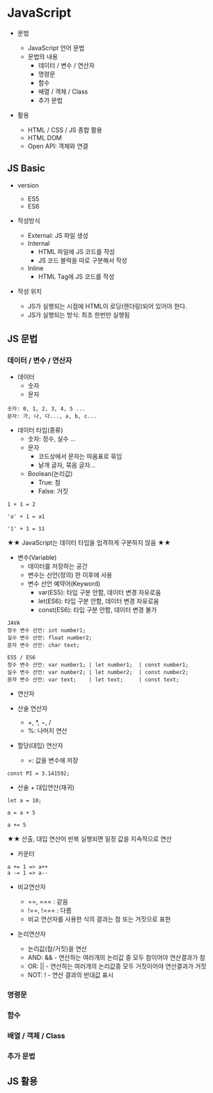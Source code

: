 # JavaScript
- 문법
    - JavaScript 언어 문법
    - 문법의 내용
        - 데이터 / 변수 / 연산자
        - 명령문
        - 함수
        - 배열 / 객체 / Class
        - 추가 문법

- 활용
    - HTML / CSS / JS 종합 활용
    - HTML DOM
    - Open API: 객체와 연결

## JS Basic
- version
    - ES5
    - ES6

- 작성방식
    - External: JS 파일 생성
    - Internal
        - HTML 파일에 JS 코드를 작성
        - JS 코드 블럭을 따로 구분해서 작성
    - Inline
        - HTML Tag에 JS 코드를 작성
- 작성 위치
    - JS가 실행되는 시점에 HTML이 로딩(렌더링)되어 있어야 한다.
    - JS가 실행되는 방식: 최초 한번만 실행됨

## JS 문법

### 데이터 / 변수 / 연산자
- 데이터
    - 숫자
    - 문자
```
숫자: 0, 1, 2, 3, 4, 5 ...
문자: 가, 나, 다..., a, b, c...
```
- 데이터 타입(종류)
    - 숫자: 정수, 실수 ... 
    - 문자
        - 코드상에서 문자는 따옴표로 묶임
        - 낱개 글자, 묶음 글자...
    - Boolean(논리값)
        - True: 참
        - False: 거짓
```
1 + 1 = 2

'a' + 1 = a1

'1' + 1 = 11
```

★★ JavaScript는 데이터 타입을 업격하게 구분하지 않음 ★★ 

- 변수(Variable)
    - 데이터를 저장하는 공간
    - 변수는 선언(정의) 한 이후에 사용
    - 변수 선언 예약어(Keyword)
        - var(ES5): 타입 구분 안함, 데이터 변경 자유로움
        - let(ES6): 타입 구분 안함, 데이터 변경 자유로움
        - const(ES6): 타입 구분 안함, 데이터 변경 불가

```
JAVA
정수 변수 선언: int number1;
실수 변수 선언: float number2;
문자 변수 선언: char text;

ES5 / ES6
정수 변수 선언: var number1; | let number1;  | const number1;
실수 변수 선언: var number2; | let number2;  | const number2;
문자 변수 선언: var text;    | let text;     | const text;
```

- 연산자

- 산술 연산자
    - +, *, −, /
    - %: 나머지 연산

- 할당(대입) 연산자
    - =: 값을 변수에 저장

```
const PI = 3.141592;
```

- 산술 + 대입연산(재귀)
```
let a = 10;

a = a + 5

a += 5
```

★★ 산출, 대입 연산어 반복 실행되면 일정 값을 지속적으로 연산

- 카운터

```
a += 1 => a++
a -= 1 => a--
```

- 비교연산자
    - ==, === : 같음
    - !==, !=== : 다름
    - 비교 연산자를 사용한 식의 결과는 참 또는 거짓으로 표현

- 논리연산자
    - 논리값(참/거짓)을 연산
    - AND: && - 연산하는 여러개의 논리값 중 모두 참이어야 연산결과가 참
    - OR: || - 연산하는 여러개의 논리값중 모두 거짓이어야 연산결과가 거짓
    - NOT: ! -  연산 결과의 반대값 표시

### 명령문

### 함수

### 배열 / 객체 / Class

### 추가 문법

## JS 활용